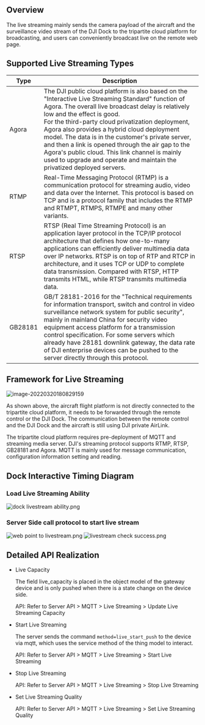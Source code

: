 ## Overview

The live streaming mainly sends the camera payload of the aircraft and the surveillance video stream of the DJI Dock to the tripartite cloud platform for broadcasting, and users can conveniently broadcast live on the remote web page.



## Supported Live Streaming Types

| Type    | Description                                                  |
| ------- | ------------------------------------------------------------ |
| Agora   | The DJI public cloud platform is also based on the "Interactive Live Streaming Standard" function of Agora. The overall live broadcast delay is relatively low and the effect is good. <br/>For the third-party cloud privatization deployment, Agora also provides a hybrid cloud deployment model. The data is in the customer's private server, and then a link is opened through the air gap to the Agora's public cloud. This link channel is mainly used to upgrade and operate and maintain the privatized deployed servers. | 
| RTMP    | Real-Time Messaging Protocol (RTMP) is a communication protocol for streaming audio, video and data over the Internet. This protocol is based on TCP and is a protocol family that includes the RTMP and RTMPT, RTMPS, RTMPE and many other variants. |
| RTSP    | RTSP (Real Time Streaming Protocol) is an application layer protocol in the TCP/IP protocol architecture that defines how one-to-many applications can efficiently deliver multimedia data over IP networks. RTSP is on top of RTP and RTCP in architecture, and it uses TCP or UDP to complete data transmission. Compared with RTSP, HTTP transmits HTML, while RTSP transmits multimedia data. |
| GB28181 | GB/T 28181-2016 for the "Technical requirements for information transport, switch and control in video surveillance network system for public security", mainly in mainland China for security video equipment access platform for a transmission control specification. For some servers which already have 28181 downlink gateway, the data rate of DJI enterprise devices can be pushed to the server directly through this protocol. |



## Framework for Live Streaming

![image-20220320180829159](https://terra-1-g.djicdn.com/84f990b0bbd145e6a3930de0c55d3b2b/admin/doc/0acd5856-2052-412e-9cf7-1c9622ce16bc.png)

As shown above, the aircraft flight platform is not directly connected to the tripartite cloud platform, it needs to be forwarded through the remote control or the DJI Dock. The communication between the remote control and the DJI Dock and the aircraft is still using DJI private AirLink.

The tripartite cloud platform requires pre-deployment of MQTT and streaming media server. DJI's streaming protocol supports RTMP, RTSP, GB28181 and Agora. MQTT is mainly used for message communication, configuration information setting and reading.


## Dock Interactive Timing Diagram

### Load Live Streaming Ability
![dock livestream ability.png](https://terra-1-g.djicdn.com/84f990b0bbd145e6a3930de0c55d3b2b/admin/doc/fce2513a-8762-4840-a4d7-e1c79af8e5b6.png)

### Server Side call protocol to start live stream
![web point to livestream.png](https://terra-1-g.djicdn.com/84f990b0bbd145e6a3930de0c55d3b2b/admin/doc/214b2138-5b4f-4fe6-875c-5d9b0a43b41a.png)
![livestream check  success.png](https://terra-1-g.djicdn.com/84f990b0bbd145e6a3930de0c55d3b2b/admin/doc/7e81b4d6-c21f-4c8a-ae34-00834a89d74a.png)



## Detailed API Realization

* Live Capacity

  The field live_capacity is placed in the object model of the gateway device and is only pushed when there is a state change on the device side.

  API: Refer to Server API > MQTT > Live Streaming > Update Live Streaming Capacity

* Start Live Streaming

  The server sends the command ``method=live_start_push`` to the device via mqtt, which uses the service method of the thing model to interact.

  API: Refer to Server API > MQTT > Live Streaming > Start Live Streaming

* Stop Live Streaming

  API: Refer to Server API > MQTT > Live Streaming > Stop Live Streaming

* Set Live Streaming Quality

  API: Refer to Server API > MQTT > Live Streaming > Set Live Streaming Quality
